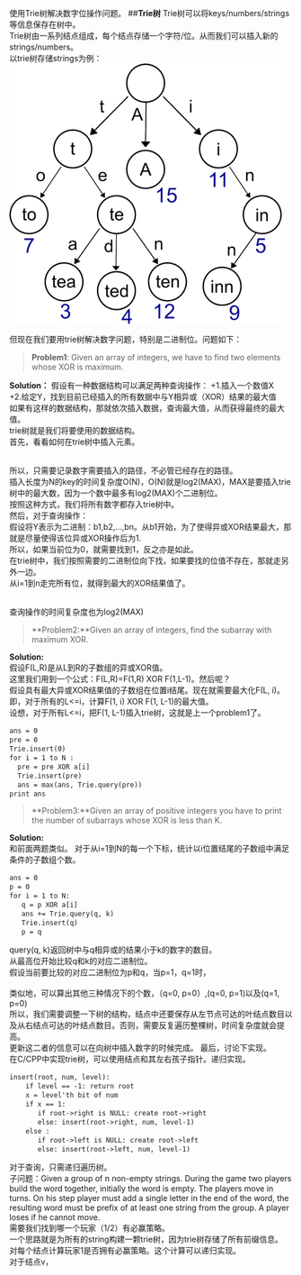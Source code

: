 使用Trie树解决数字位操作问题。
##**Trie树**
Trie树可以将keys/numbers/strings等信息保存在树中。  
Trie树由一系列结点组成，每个结点存储一个字符/位。从而我们可以插入新的strings/numbers。  
以trie树存储strings为例：    
![trie树](trie-example.png)  

但现在我们要用trie树解决数字问题，特别是二进制位。问题如下：  

>**Problem1**: Given an array of integers, we have to find two elements whose XOR is maximum.  

**Solution：**
假设有一种数据结构可以满足两种查询操作：
+1.插入一个数值X  
+2.给定Y，找到目前已经插入的所有数据中与Y相异或（XOR）结果的最大值    
 如果有这样的数据结构，那就依次插入数据，查询最大值，从而获得最终的最大值。  
 trie树就是我们将要使用的数据结构。  
 首先，看看如何在trie树中插入元素。  
 ![]()
 
 所以，只需要记录数字需要插入的路径，不必管已经存在的路径。  
 插入长度为N的key的时间复杂度O(N)，O(N)就是log2(MAX)，MAX是要插入trie树中的最大数，因为一个数中最多有log2(MAX)个二进制位。  
 按照这种方式，我们将所有数字都存入trie树中。  
 然后，对于查询操作：  
 假设将Y表示为二进制：b1,b2,...,bn。从b1开始，为了使得异或XOR结果最大，那就是尽量使得该位异或XOR操作后为1.  
 所以，如果当前位为0，就需要找到1，反之亦是如此。  
 在trie树中，我们按照需要的二进制位向下找，如果要找的位值不存在，那就走另外一边。  
 从i=1到n走完所有位，就得到最大的XOR结果值了。  
 ![]()  
 
 查询操作的时间复杂度也为log2(MAX)  
 
 >**Problem2:**Given an array of integers, find the subarray with maximum XOR.   
 
 **Solution:**  
 假设F(L,R)是从L到R的子数组的异或XOR值。  
 这里我们用到一个公式：F(L,R)=F(1,R) XOR F(1,L-1)。然后呢？  
 假设具有最大异或XOR结果值的子数组在位置i结尾。现在就需要最大化F(L, i)。即，对于所有的L<=i，计算F(1, i) XOR F(1, L-1)的最大值。  
 设想，对于所有L<=i，把F(1, L-1)插入trie树，这就是上一个problem1了。
 ```
 ans = 0
 pre = 0
 Trie.insert(0)
 for i = 1 to N :
   pre = pre XOR a[i]
   Trie.insert(pre)
   ans = max(ans, Trie.query(pre))
 print ans
 ```  
 >**Problem3:**Given an array of positive integers you have to print the number of subarrays whose XOR is less than K.  
 
 **Solution:**  
 和前面两题类似。 
 对于从i=1到N的每一个下标，统计以i位置结尾的子数组中满足条件的子数组个数。
 ```
 ans = 0
 p = 0
 for i = 1 to N:
    q = p XOR a[i]
    ans += Trie.query(q, k)
    Trie.insert(q)
    p = q
```  
query(q, k)返回树中与q相异或的结果小于k的数字的数目。  
从最高位开始比较q和k的对应二进制位。  
假设当前要比较的对应二进制位为p和q，当p=1，q=1时，  
![]()  
类似地，可以算出其他三种情况下的个数，（q=0, p=0）,(q=0, p=1)以及(q=1, p=0)  
所以，我们需要调整一下树的结构，结点中还要保存从左节点可达的叶结点数目以及从右结点可达的叶结点数目。否则，需要反复遍历整棵树，时间复杂度就会提高。  
更新这二者的信息可以在向树中插入数字的时候完成。 
最后，讨论下实现。  
在C/CPP中实现trie树，可以使用结点和其左右孩子指针。递归实现。  
```
insert(root, num, level):
    if level == -1: return root
    x = level'th bit of num
    if x == 1:
       if root->right is NULL: create root->right
       else: insert(root->right, num, level-1)
    else :
       if root->left is NULL: create root->left
       else: insert(root->left, num, level-1)
 ```
 对于查询，只需递归遍历树。  
 子问题：Given a group of n non-empty strings. During the game two players build the word together, initially the word is empty. The players move in turns. On his step player must add a single letter in the end of the word, the resulting word must be prefix of at least one string from the group. A player loses if he cannot move.  
 需要我们找到哪一个玩家（1/2）有必赢策略。  
 一个思路就是为所有的string构建一颗trie树，因为trie树存储了所有前缀信息。  
 对每个结点计算玩家1是否拥有必赢策略。这个计算可以递归实现。  
 对于结点v，
